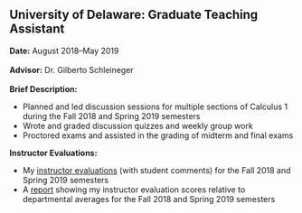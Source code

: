 ## University of Delaware: Graduate Teaching Assistant

**Date:** August 2018&ndash;May 2019
<br><br>
**Advisor:** Dr. Gilberto Schleineger
<br><br>
**Brief Description:** 

- Planned and led discussion sessions for multiple sections of Calculus 1 during the Fall 2018 and Spring 2019 semesters
- Wrote and graded discussion quizzes and weekly group work
- Proctored exams and assisted in the grading of midterm and final exams

**Instructor Evaluations:** 

- My [instructor evaluations](/TEACHING/CourseEvalReport.pdf) (with student comments) for the Fall 2018 and Spring 2019 semesters
- A [report](/TEACHING/DepartmentalAverages.png) showing my instructor evaluation scores relative to departmental averages for the Fall 2018 and Spring 2019 semesters
